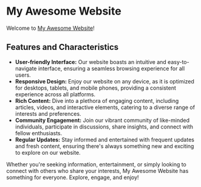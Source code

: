 # My Awesome Website

Welcome to [My Awesome Website](https://assignment8.tajbirideas.com)!

## Features and Characteristics

- **User-friendly Interface:** Our website boasts an intuitive and easy-to-navigate interface, ensuring a seamless browsing experience for all users.
- **Responsive Design:** Enjoy our website on any device, as it is optimized for desktops, tablets, and mobile phones, providing a consistent experience across all platforms.
- **Rich Content:** Dive into a plethora of engaging content, including articles, videos, and interactive elements, catering to a diverse range of interests and preferences.
- **Community Engagement:** Join our vibrant community of like-minded individuals, participate in discussions, share insights, and connect with fellow enthusiasts.
- **Regular Updates:** Stay informed and entertained with frequent updates and fresh content, ensuring there's always something new and exciting to explore on our website.

Whether you're seeking information, entertainment, or simply looking to connect with others who share your interests, My Awesome Website has something for everyone. Explore, engage, and enjoy!
